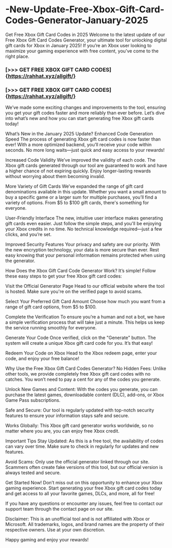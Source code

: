# -New-Update-Free-Xbox-Gift-Card-Codes-Generator-January-2025
Get Free Xbox Gift Card Codes in 2025 
Welcome to the latest update of our Free Xbox Gift Card Codes Generator, your ultimate tool for unlocking digital gift cards for Xbox in January 2025! If you’re an Xbox user looking to maximize your gaming experience with free content, you’ve come to the right place.

### [>>> GET FREE XBOX GIFT CARD CODES] {https://rahhat.xyz/allgift/}

### [>>> GET FREE XBOX GIFT CARD CODES] {https://rahhat.xyz/allgift/}

We’ve made some exciting changes and improvements to the tool, ensuring you get your gift codes faster and more reliably than ever before. Let’s dive into what’s new and how you can start generating free Xbox gift cards today!

What’s New in the January 2025 Update?
Enhanced Code Generation Speed
The process of generating Xbox gift card codes is now faster than ever! With a more optimized backend, you’ll receive your code within seconds. No more long waits—just quick and easy access to your rewards!

Increased Code Validity
We’ve improved the validity of each code. The Xbox gift cards generated through our tool are guaranteed to work and have a higher chance of not expiring quickly. Enjoy longer-lasting rewards without worrying about them becoming invalid.

More Variety of Gift Cards
We’ve expanded the range of gift card denominations available in this update. Whether you want a small amount to buy a specific game or a larger sum for multiple purchases, you’ll find a variety of options. From $5 to $100 gift cards, there's something for everyone.

User-Friendly Interface
The new, intuitive user interface makes generating gift cards even easier. Just follow the simple steps, and you'll be enjoying your Xbox credits in no time. No technical knowledge required—just a few clicks, and you’re set.

Improved Security Features
Your privacy and safety are our priority. With the new encryption technology, your data is more secure than ever. Rest easy knowing that your personal information remains protected when using the generator.

How Does the Xbox Gift Card Code Generator Work?
It’s simple! Follow these easy steps to get your free Xbox gift card codes:

Visit the Official Generator Page
Head to our official website where the tool is hosted. Make sure you're on the verified page to avoid scams.

Select Your Preferred Gift Card Amount
Choose how much you want from a range of gift card options, from $5 to $100.

Complete the Verification
To ensure you’re a human and not a bot, we have a simple verification process that will take just a minute. This helps us keep the service running smoothly for everyone.

Generate Your Code
Once verified, click on the "Generate" button. The system will create a unique Xbox gift card code for you. It’s that easy!

Redeem Your Code on Xbox
Head to the Xbox redeem page, enter your code, and enjoy your free balance!

Why Use the Free Xbox Gift Card Codes Generator?
No Hidden Fees: Unlike other tools, we provide completely free Xbox gift card codes with no catches. You won’t need to pay a cent for any of the codes you generate.

Unlock New Games and Content: With the codes you generate, you can purchase the latest games, downloadable content (DLC), add-ons, or Xbox Game Pass subscriptions.

Safe and Secure: Our tool is regularly updated with top-notch security features to ensure your information stays safe and secure.

Works Globally: This Xbox gift card generator works worldwide, so no matter where you are, you can enjoy free Xbox credit.

Important Tips
Stay Updated: As this is a free tool, the availability of codes can vary over time. Make sure to check in regularly for updates and new features.

Avoid Scams: Only use the official generator linked through our site. Scammers often create fake versions of this tool, but our official version is always tested and secure.

Get Started Now!
Don’t miss out on this opportunity to enhance your Xbox gaming experience. Start generating your free Xbox gift card codes today and get access to all your favorite games, DLCs, and more, all for free!

If you have any questions or encounter any issues, feel free to contact our support team through the contact page on our site.

Disclaimer: This is an unofficial tool and is not affiliated with Xbox or Microsoft. All trademarks, logos, and brand names are the property of their respective owners. Use at your own discretion.

Happy gaming and enjoy your rewards!

